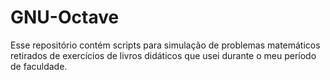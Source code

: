 # GNU-Octave
Esse repositório contém scripts para simulação de problemas matemáticos retirados de exercícios de livros didáticos que usei durante o meu período de faculdade.
